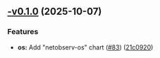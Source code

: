 ## [-v0.1.0](https://github.com/elastiflow/helm-chart-netobserv/compare/netobserv-os-0.0.1...netobserv-os-0.1.0) (2025-10-07)

### Features

* **os:** Add "netobserv-os" chart ([#83](https://github.com/elastiflow/helm-chart-netobserv/issues/83)) ([21c0920](https://github.com/elastiflow/helm-chart-netobserv/commit/21c0920f0cbb3096abee037effe81cf15a2c942e))



